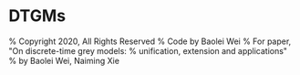 # DTGMs
% Copyright 2020, All Rights Reserved
% Code by Baolei Wei
% For paper, "On discrete-time grey models: 
% 			  unification, extension and applications"
% by Baolei Wei, Naiming Xie
